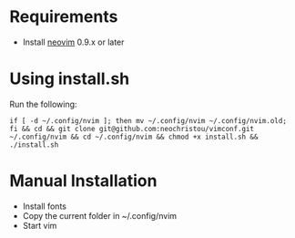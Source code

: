 # Requirements

- Install [neovim](https://github.com/neovim/neovim/wiki/Installing-Neovim) 0.9.x or later

# Using install.sh

Run the following:

```
if [ -d ~/.config/nvim ]; then mv ~/.config/nvim ~/.config/nvim.old; fi && cd && git clone git@github.com:neochristou/vimconf.git  ~/.config/nvim && cd ~/.config/nvim && chmod +x install.sh && ./install.sh
```

# Manual Installation

- Install fonts
- Copy the current folder in ~/.config/nvim
- Start vim
